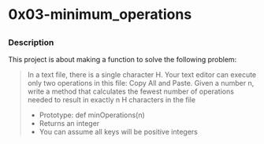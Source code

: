 # 0x03-minimum_operations

##

### Description

This project is about making a function to solve the following problem:

> In a text file, there is a single character H. Your text editor can execute only two operations in this file: Copy All and Paste. Given a number n, write a method that calculates the fewest number of operations needed to result in exactly n H characters in the file
>
> - Prototype: def minOperations(n)
> - Returns an integer
> - You can assume all keys will be positive integers
